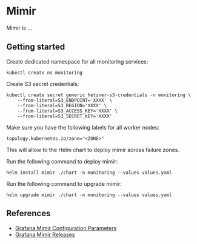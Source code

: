 # Mimir

Mimir is ...

## Getting started

Create dedicated namespace for all monitoring services:

```shell
kubectl create ns monitoring
```

Create S3 secret credentials:

```shell
kubectl create secret generic hetzner-s3-credentials -n monitoring \
    --from-literal=S3_ENDPOINT='XXXX' \
    --from-literal=S3_REGION='XXXX' \
    --from-literal=S3_ACCESS_KEY='XXXX' \
    --from-literal=S3_SECRET_KEY='XXXX'
```

Make sure you have the following labels for all worker nodes:

```
topology.kubernetes.io/zone="<ZONE>"
```

This will allow to the Helm chart to deploy mimir across failure zones.

Run the following command to deploy mimir:

```shell
helm install mimir ./chart -n monitoring --values values.yaml
```

Run the following command to upgrade mimir:

```shell
helm upgrade mimir ./chart -n monitoring --values values.yaml
```

## References

-   [Grafana Mimir Configuration Parameters](https://grafana.com/docs/mimir/latest/configure/configuration-parameters/)
-   [Grafana Mimir Releases](https://github.com/grafana/mimir/releases)
